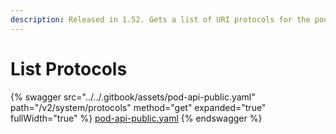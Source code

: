 ```yaml
---
description: Released in 1.52. Gets a list of URI protocols for the pod.
---
```


# List Protocols

{% swagger src="../../.gitbook/assets/pod-api-public.yaml" path="/v2/system/protocols" method="get" expanded="true" fullWidth="true" %}
[pod-api-public.yaml](../../.gitbook/assets/pod-api-public.yaml)
{% endswagger %}
